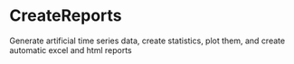 # CreateReports
Generate artificial time series data, create statistics, plot them, and create automatic excel and html reports
